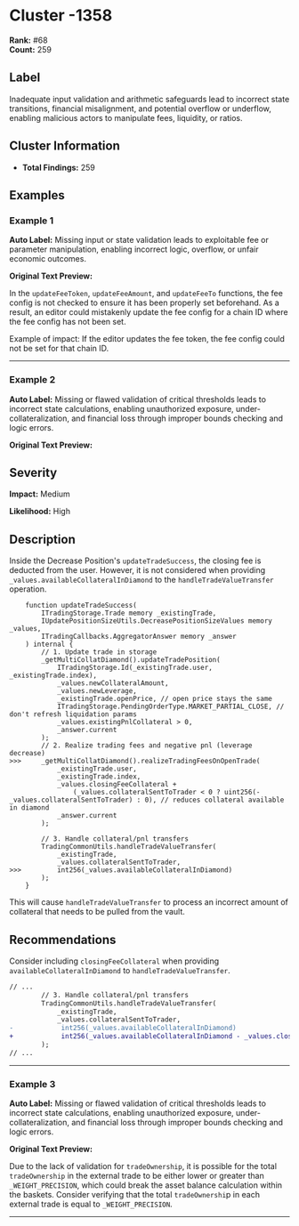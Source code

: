 # Cluster -1358

**Rank:** #68  
**Count:** 259  

## Label
Inadequate input validation and arithmetic safeguards lead to incorrect state transitions, financial misalignment, and potential overflow or underflow, enabling malicious actors to manipulate fees, liquidity, or ratios.

## Cluster Information
- **Total Findings:** 259

## Examples

### Example 1

**Auto Label:** Missing input or state validation leads to exploitable fee or parameter manipulation, enabling incorrect logic, overflow, or unfair economic outcomes.  

**Original Text Preview:**

In the `updateFeeToken`, `updateFeeAmount`, and `updateFeeTo` functions, the fee config is not checked to ensure it has been properly set beforehand. As a result, an editor could mistakenly update the fee config for a chain ID where the fee config has not been set.

Example of impact: If the editor updates the fee token, the fee config could not be set for that chain ID.

---
### Example 2

**Auto Label:** Missing or flawed validation of critical thresholds leads to incorrect state calculations, enabling unauthorized exposure, under-collateralization, and financial loss through improper bounds checking and logic errors.  

**Original Text Preview:**

## Severity

**Impact:** Medium

**Likelihood:** High

## Description

Inside the Decrease Position's `updateTradeSuccess`, the closing fee is deducted from the user. However, it is not considered when providing `_values.availableCollateralInDiamond` to the `handleTradeValueTransfer` operation.

```solidity
    function updateTradeSuccess(
        ITradingStorage.Trade memory _existingTrade,
        IUpdatePositionSizeUtils.DecreasePositionSizeValues memory _values,
        ITradingCallbacks.AggregatorAnswer memory _answer
    ) internal {
        // 1. Update trade in storage
        _getMultiCollatDiamond().updateTradePosition(
            ITradingStorage.Id(_existingTrade.user, _existingTrade.index),
            _values.newCollateralAmount,
            _values.newLeverage,
            _existingTrade.openPrice, // open price stays the same
            ITradingStorage.PendingOrderType.MARKET_PARTIAL_CLOSE, // don't refresh liquidation params
            _values.existingPnlCollateral > 0,
            _answer.current
        );
        // 2. Realize trading fees and negative pnl (leverage decrease)
>>>     _getMultiCollatDiamond().realizeTradingFeesOnOpenTrade(
            _existingTrade.user,
            _existingTrade.index,
            _values.closingFeeCollateral +
                (_values.collateralSentToTrader < 0 ? uint256(-_values.collateralSentToTrader) : 0), // reduces collateral available in diamond
            _answer.current
        );

        // 3. Handle collateral/pnl transfers
        TradingCommonUtils.handleTradeValueTransfer(
            _existingTrade,
            _values.collateralSentToTrader,
>>>         int256(_values.availableCollateralInDiamond)
        );
    }
```

This will cause `handleTradeValueTransfer` to process an incorrect amount of collateral that needs to be pulled from the vault.

## Recommendations

Consider including `closingFeeCollateral` when providing `availableCollateralInDiamond` to `handleTradeValueTransfer`.

```diff
// ...
        // 3. Handle collateral/pnl transfers
        TradingCommonUtils.handleTradeValueTransfer(
            _existingTrade,
            _values.collateralSentToTrader,
-            int256(_values.availableCollateralInDiamond)
+            int256(_values.availableCollateralInDiamond - _values.closingFeeCollateral)
        );
// ...
```

---
### Example 3

**Auto Label:** Missing or flawed validation of critical thresholds leads to incorrect state calculations, enabling unauthorized exposure, under-collateralization, and financial loss through improper bounds checking and logic errors.  

**Original Text Preview:**

Due to the lack of validation for `tradeOwnership`, it is possible for the total `tradeOwnership` in the external trade to be either lower or greater than `_WEIGHT_PRECISION`, which could break the asset balance calculation within the baskets. Consider verifying that the total `tradeOwnershi`p in each external trade is equal to `_WEIGHT_PRECISION`.

---
